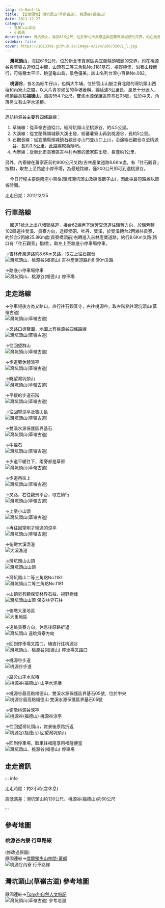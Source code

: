 ```yaml
---
lang: zh-Hant-tw
title: 【宜蘭頭城】灣坑頭山(草嶺古道)、桃源谷(福德山)
date: 2011-12-27
category: 
  - 宜蘭上山走走
  - 小百岳
description: 灣坑頭山，海拔616公尺，位於新北市貢寮區與宜蘭縣頭城鎮的交界，約在桃源谷與草嶺古道埡口中間，山頂有二等三角點No.1181基石，視野極佳，沿著山稜而行，可俯瞰太平洋、眺望龜山島，景色優美，該山名列台灣小百岳No.082。 桃源谷，昔名為綑牛仔山，也稱大牛埔，位於雪山山脈主脊北段的灣坑頭山西稜和內寮山之間，以大片青翠如茵的草坡著稱，綿延達3公里長，風景十分迷人，峰頂最高點福德山，海拔554.7公尺，雙溪水源保護區界基石05號，位於中央，角落另立有山字水泥樁。
sidebar: false
cover: https://1013399.github.io/image-4/224/206735001_l.jpg
---
```


    **灣坑頭山**，海拔616公尺，位於新北市貢寮區與宜蘭縣頭城鎮的交界，約在桃源谷與草嶺古道埡口中間，山頂有二等三角點No.1181基石，視野極佳，沿著山稜而行，可俯瞰太平洋、眺望龜山島，景色優美，該山名列台灣小百岳No.082。  

    **桃源谷**，昔名為綑牛仔山，也稱大牛埔，位於雪山山脈主脊北段的灣坑頭山西稜和內寮山之間，以大片青翠如茵的草坡著稱，綿延達3公里長，風景十分迷人，峰頂最高點**福德山**，海拔554.7公尺，雙溪水源保護區界基石05號，位於中央，角落另立有山字水泥樁。 

<!-- more --> 
----

造訪桃源谷主要有四條路線：  
1. 草嶺線：從草嶺古道啞口，經灣坑頭山至桃源谷，約4.5公里。  
2. 大溪線：從宜蘭縣頭城鎮大溪出發，經蕃薯寮山再到桃源谷，長約5公里。  
3. 石觀音線：從宜蘭縣頭城鎮石觀音寺山門登山口上山，沿途經石觀音寺至桃源谷，長約3.5公里，此路線較為陡峭。  
4. 內寮線：從新北市貢寮區吉林村內寮的蕭家莊出發，長僅約1公里。  

另外，內寮線在蕭家莊前約900公尺叉路(吉林產業道路8.6Km處，有「往石觀音」指標)，取左上至路底小停車場，為最短路線，僅200公尺即可到達桃源谷。  

    今日行程主要是兩座小百岳(頭城灣坑頭山及礁溪鵲子山)，因此採最短路線以節省時間。

走走日期：2011/12/25

## 行車路線
    國道1號北上出八堵聯絡道，接台62線再下瑞芳交流道往瑞芳方向，於瑞芳轉102縣道往雙溪、貢寮方向，途經侯硐、牡丹、雙溪，於雙溪轉台2丙線往貢寮，約於台2丙線25.8Km處(貢寮橋頭前)右轉進入吉林產業道路，約行8.6Km叉路(路口有「往石觀音」指標)，取左上至路底小停車場停車。  

→吉林產業道路約8.6Km叉路，取左上往石觀音  
![灣坑頭山、桃源谷(福德山) 吉林產業道路約8.6Km叉路](https://1013399.github.io/image-4/224/206734990_l.jpg)

→路底小停車場停車  
![灣坑頭山、桃源谷(福德山) 停車場](https://1013399.github.io/image-4/224/206796702_l.jpg)

## 走走路線
→停車場後方為叉路口，直行往石觀音寺，右往桃源谷，取左階梯往灣坑頭山(草嶺古道)  
![灣坑頭山(草嶺古道)](https://1013399.github.io/image-4/224/206734998_l.jpg)

→叉路口導覽圖，地圖上有桃源谷四條路線  
![灣坑頭山(草嶺古道)](https://1013399.github.io/image-4/224/206735229_l.jpg)

→往回望群山  
![灣坑頭山(草嶺古道)](https://1013399.github.io/image-4/224/206735001_l.jpg)

→步道旁休憩涼亭  
![灣坑頭山(草嶺古道)](https://1013399.github.io/image-4/224/206735003_l.jpg)

→眺望灣坑頭山  
![灣坑頭山(草嶺古道)](https://1013399.github.io/image-4/224/206735007_l.jpg)

→平緩的步道石階  
![灣坑頭山(草嶺古道)](https://1013399.github.io/image-4/224/206735012_l.jpg)

→往回望涼亭及龜山島  
![灣坑頭山(草嶺古道)](https://1013399.github.io/image-4/224/206735019_l.jpg)

→雙溪水源保護區界基石  
![灣坑頭山(草嶺古道)](https://1013399.github.io/image-4/224/206735023_l.jpg)

→牛擋石  
![灣坑頭山(草嶺古道)](https://1013399.github.io/image-4/224/206735030_l.jpg)

→步道平緩往下，兩旁都是草原  
![灣坑頭山(草嶺古道)](https://1013399.github.io/image-4/224/206735033_l.jpg)

→步道再往上  
![灣坑頭山(草嶺古道)](https://1013399.github.io/image-4/224/206735038_l.jpg)

→叉路，右往觀景平台，取左續行  
![灣坑頭山(草嶺古道)](https://1013399.github.io/image-4/224/206735041_l.jpg)

→上至小山頭  
![灣坑頭山(草嶺古道)](https://1013399.github.io/image-4/224/206735045_l.jpg)

→再往回望剛才經過的涼亭  
![灣坑頭山(草嶺古道)](https://1013399.github.io/image-4/224/206735051_l.jpg)

→俯瞰大溪漁港  
![大溪漁港](https://1013399.github.io/image-4/224/206735055_l.jpg)

→灣坑頭山山頂  
![灣坑頭山山頂](https://1013399.github.io/image-4/224/206735059_l.jpg)

→灣坑頭山二等三角點No.1181  
![灣坑頭山二等三角點No.1181](https://1013399.github.io/image-4/224/206735062_l.jpg)

→山頂旁有顆保安林界石柱，視野極佳  
![灣坑頭山山頂 保安林界石柱](https://1013399.github.io/image-4/224/206735068_l.jpg)

→俯瞰大里地區  
![大里地區](https://1013399.github.io/image-4/224/206735077_l.jpg)

→遠眺貢寮方向，休息後原路折返  
![灣坑頭山 遠眺貢寮方向](https://1013399.github.io/image-4/224/206735082_l.jpg)

→回到停車場叉路口，續直行往桃源谷  
![灣坑頭山、桃源谷(福德山) 停車場叉路口](https://1013399.github.io/image-4/224/206735088_l.jpg)

→桃源谷步道  
![桃源谷步道](https://1013399.github.io/image-4/224/206735093_l.jpg)

→路旁山字水泥樁  
![桃源谷(福德山) 山字水泥樁](https://1013399.github.io/image-4/224/206735100_l.jpg)

→桃源谷最高點福德山，雙溪水源保護區界基石05號，位於中央  
![桃源谷最高點福德山 雙溪水源保護區界基石05號](https://1013399.github.io/image-4/224/206735106_l.jpg)

→俯瞰桃源谷涼亭  
![桃源谷(福德山) 桃源谷涼亭](https://1013399.github.io/image-4/224/206735108_l.jpg)

→往回望灣坑頭山，賞景後原路折返  
![桃源谷(福德山) 回望灣坑頭山](https://1013399.github.io/image-4/224/206735113_l.jpg)

→回到停車場，取車往福隆享用福隆便當  
![灣坑頭山、桃源谷(福德山) 停車場](https://1013399.github.io/image-4/224/206734988_l.jpg)

## 走走資訊

::: info

走走時間：約2小時(含休息)

高低落差：灣坑頭山約130公尺、桃源谷(福德山)約60公尺

:::

## 參考地圖

### 桃源谷內寮 行車路線
(修改過原圖)  
原圖連結→[偶爾獨步山林間-蕭郎](http://www.yougoipay.com/kenny/w591/index.htm)  
![桃源谷內寮 行車路線](https://1013399.github.io/image-4/224/206735156_l.jpg)

## 灣坑頭山(草嶺古道) 參考地圖
原圖連結→[Tony的自然人文旅記](http://www.tonyhuang39.com/tony0464/tony0464.html)  
![灣坑頭山(草嶺古道) 參考地圖](https://1013399.github.io/image-4/224/206735152_l.jpg)